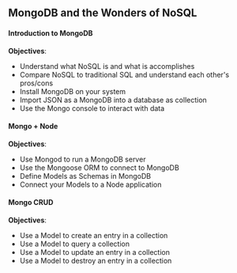 ## MongoDB and the Wonders of NoSQL

#### Introduction to MongoDB

**Objectives**:
- Understand what NoSQL is and what is accomplishes
- Compare NoSQL to traditional SQL and understand each other's pros/cons
- Install MongoDB on your system
- Import JSON as a MongoDB into a database as collection
- Use the Mongo console to interact with data

#### Mongo + Node

**Objectives**:
- Use Mongod to run a MongoDB server
- Use the Mongoose ORM to connect to MongoDB
- Define Models as Schemas in MongoDB
- Connect your Models to a Node application

#### Mongo CRUD

**Objectives**:
- Use a Model to create an entry in a collection
- Use a Model to query a collection
- Use a Model to update an entry in a collection
- Use a Model to destroy an entry in a collection
